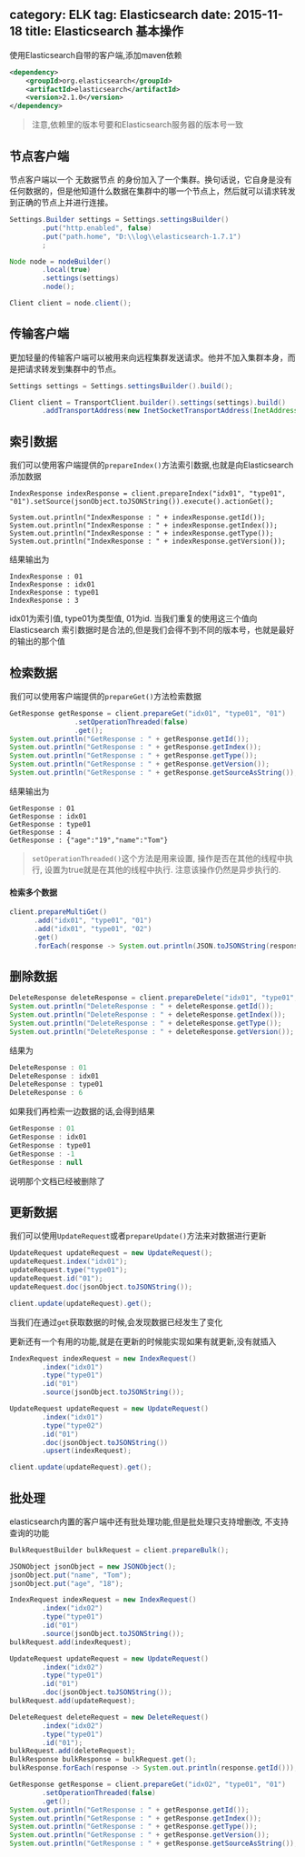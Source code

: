 category: ELK
tag: Elasticsearch
date: 2015-11-18
title: Elasticsearch 基本操作
---

使用Elasticsearch自带的客户端,添加maven依赖
```xml
<dependency>
    <groupId>org.elasticsearch</groupId>
    <artifactId>elasticsearch</artifactId>
    <version>2.1.0</version>
</dependency>
```
> 注意,依赖里的版本号要和Elasticsearch服务器的版本号一致


## 节点客户端
节点客户端以一个 无数据节点 的身份加入了一个集群。换句话说，它自身是没有任何数据的，但是他知道什么数据在集群中的哪一个节点上，然后就可以请求转发到正确的节点上并进行连接。
```java
Settings.Builder settings = Settings.settingsBuilder()
		.put("http.enabled", false)
		.put("path.home", "D:\\log\\elasticsearch-1.7.1")
		;

Node node = nodeBuilder()
		.local(true)
		.settings(settings)
		.node();

Client client = node.client();
```

## 传输客户端
更加轻量的传输客户端可以被用来向远程集群发送请求。他并不加入集群本身，而是把请求转发到集群中的节点。
```java
Settings settings = Settings.settingsBuilder().build();

Client client = TransportClient.builder().settings(settings).build()
		.addTransportAddress(new InetSocketTransportAddress(InetAddress.getByName("localhost"), 9300));
```

## 索引数据
我们可以使用客户端提供的`prepareIndex()`方法索引数据,也就是向Elasticsearch添加数据
```
IndexResponse indexResponse = client.prepareIndex("idx01", "type01", "01").setSource(jsonObject.toJSONString()).execute().actionGet();

System.out.println("IndexResponse : " + indexResponse.getId());
System.out.println("IndexResponse : " + indexResponse.getIndex());
System.out.println("IndexResponse : " + indexResponse.getType());
System.out.println("IndexResponse : " + indexResponse.getVersion());
```
结果输出为
```
IndexResponse : 01
IndexResponse : idx01
IndexResponse : type01
IndexResponse : 3
```
idx01为索引值, type01为类型值, 01为id. 当我们重复的使用这三个值向 Elasticsearch 索引数据时是合法的,但是我们会得不到不同的版本号，也就是最好的输出的那个值

## 检索数据
我们可以使用客户端提供的`prepareGet()`方法检索数据
```java
GetResponse getResponse = client.prepareGet("idx01", "type01", "01")
				.setOperationThreaded(false)
				.get();
System.out.println("GetResponse : " + getResponse.getId());
System.out.println("GetResponse : " + getResponse.getIndex());
System.out.println("GetResponse : " + getResponse.getType());
System.out.println("GetResponse : " + getResponse.getVersion());
System.out.println("GetResponse : " + getResponse.getSourceAsString());
```
结果输出为
```
GetResponse : 01
GetResponse : idx01
GetResponse : type01
GetResponse : 4
GetResponse : {"age":"19","name":"Tom"}
```

> `setOperationThreaded()`这个方法是用来设置, 操作是否在其他的线程中执行, 设置为true就是在其他的线程中执行. 注意该操作仍然是异步执行的.

#### 检索多个数据
```java
client.prepareMultiGet()
	  .add("idx01", "type01", "01")
	  .add("idx01", "type01", "02")
	  .get()
	  .forEach(response -> System.out.println(JSON.toJSONString(response, true)));
```

## 删除数据
```java
DeleteResponse deleteResponse = client.prepareDelete("idx01", "type01", "01").get();
System.out.println("DeleteResponse : " + deleteResponse.getId());
System.out.println("DeleteResponse : " + deleteResponse.getIndex());
System.out.println("DeleteResponse : " + deleteResponse.getType());
System.out.println("DeleteResponse : " + deleteResponse.getVersion());
```
结果为
```java
DeleteResponse : 01
DeleteResponse : idx01
DeleteResponse : type01
DeleteResponse : 6
```
如果我们再检索一边数据的话,会得到结果
```java
GetResponse : 01
GetResponse : idx01
GetResponse : type01
GetResponse : -1
GetResponse : null
```
说明那个文档已经被删除了

## 更新数据
我们可以使用`UpdateRequest`或者`prepareUpdate()`方法来对数据进行更新
```java
UpdateRequest updateRequest = new UpdateRequest();
updateRequest.index("idx01");
updateRequest.type("type01");
updateRequest.id("01");
updateRequest.doc(jsonObject.toJSONString());

client.update(updateRequest).get();
```
当我们在通过`get`获取数据的时候,会发现数据已经发生了变化

更新还有一个有用的功能,就是在更新的时候能实现如果有就更新,没有就插入
```java
IndexRequest indexRequest = new IndexRequest()
		.index("idx01")
		.type("type01")
		.id("01")
		.source(jsonObject.toJSONString());

UpdateRequest updateRequest = new UpdateRequest()
		.index("idx01")
		.type("type02")
		.id("01")
		.doc(jsonObject.toJSONString())
		.upsert(indexRequest);

client.update(updateRequest).get();
```

## 批处理
elasticsearch内置的客户端中还有批处理功能,但是批处理只支持增删改, 不支持查询的功能
```java
BulkRequestBuilder bulkRequest = client.prepareBulk();

JSONObject jsonObject = new JSONObject();
jsonObject.put("name", "Tom");
jsonObject.put("age", "18");

IndexRequest indexRequest = new IndexRequest()
		.index("idx02")
		.type("type01")
		.id("01")
		.source(jsonObject.toJSONString());
bulkRequest.add(indexRequest);

UpdateRequest updateRequest = new UpdateRequest()
		.index("idx02")
		.type("type01")
		.id("01")
		.doc(jsonObject.toJSONString());
bulkRequest.add(updateRequest);

DeleteRequest deleteRequest = new DeleteRequest()
		.index("idx02")
		.type("type01")
		.id("01");
bulkRequest.add(deleteRequest);
BulkResponse bulkResponse = bulkRequest.get();
bulkResponse.forEach(response -> System.out.println(response.getId()));

GetResponse getResponse = client.prepareGet("idx02", "type01", "01")
		.setOperationThreaded(false)
		.get();
System.out.println("GetResponse : " + getResponse.getId());
System.out.println("GetResponse : " + getResponse.getIndex());
System.out.println("GetResponse : " + getResponse.getType());
System.out.println("GetResponse : " + getResponse.getVersion());
System.out.println("GetResponse : " + getResponse.getSourceAsString());
```

